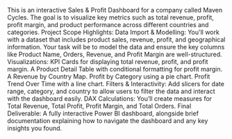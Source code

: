 This is an interactive Sales & Profit Dashboard for a company called Maven Cycles. The goal is to visualize key metrics such as total revenue, profit, profit margin, and product performance across different countries and categories.
Project Scope Highlights:
Data Import & Modelling:
You'll work with a dataset that includes product sales, revenue, profit, and geographical information.
Your task will be to model the data and ensure the key columns like Product Name, Orders, Revenue, and Profit Margin are well-structured.
Visualizations:
KPI Cards for displaying total revenue, profit, and profit margin.
A Product Detail Table with conditional formatting for profit margin.
A Revenue by Country Map.
Profit by Category using a pie chart.
Profit Trend Over Time with a line chart.
Filters & Interactivity:
Add slicers for date range, category, and country to allow users to filter the data and interact with the dashboard easily.
DAX Calculations:
You’ll create measures for Total Revenue, Total Profit, Profit Margin, and Total Orders.
Final Deliverable:
A fully interactive Power BI dashboard, alongside brief documentation explaining how to navigate the dashboard and any key insights you found.

